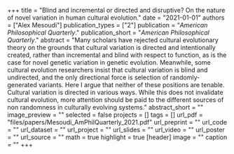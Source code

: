 +++
title = "Blind and incremental or directed and disruptive? On the nature of novel variation in human cultural evolution."
date = "2021-01-01"
authors = ["Alex Mesoudi"]
publication_types = ["2"]
publication = “_American Philosophical Quarterly_."
publication_short = "_American Philosophical Quarterly_."
abstract = "Many scholars have rejected cultural evolutionary theory on the grounds that cultural variation is directed and intentionally created, rather than incremental and blind with respect to function, as is the case for novel genetic variation in genetic evolution. Meanwhile, some cultural evolution researchers insist that cultural variation is blind and undirected, and the only directional force is selection of randomly-generated variants. Here I argue that neither of these positions are tenable. Cultural variation is directed in various ways. While this does not invalidate cultural evolution, more attention should be paid to the different sources of non randomness in culturally evolving systems."
abstract_short = ""
image_preview = ""
selected = false
projects = []
tags = []
url_pdf = "files/papers/Mesoudi_AmPhilQuarterly_2021.pdf"
url_preprint = ""
url_code = ""
url_dataset = ""
url_project = ""
url_slides = ""
url_video = ""
url_poster = ""
url_source = ""
math = true
highlight = true
[header]
image = ""
caption = ""
+++
